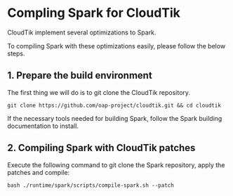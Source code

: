 # Compling Spark for CloudTik
CloudTik implement several optimizations to Spark. 

To compiling Spark with these optimizations easily, please follow the below steps.

## 1. Prepare the build environment

The first thing we will do is to git clone the CloudTik repository.
```
git clone https://github.com/oap-project/cloudtik.git && cd cloudtik
```

If the necessary tools needed for building Spark,
follow the Spark building documentation to install.

## 2. Compiling Spark with CloudTik patches

Execute the following command to git clone the Spark repository,
apply the patches and compile:

```
bash ./runtime/spark/scripts/compile-spark.sh --patch
```
